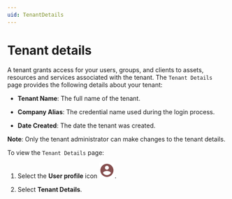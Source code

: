```yaml
---
uid: TenantDetails
---
```


# Tenant details

A tenant grants access for your users, groups, and clients to assets, resources and services associated with the tenant. The `Tenant Details` page provides the following details about your tenant:

- **Tenant Name**: The full name of the tenant.

- **Company Alias**: The credential name used during the login process.

- **Date Created**: The date the tenant was created.

**Note**: Only the tenant administrator can make changes to the tenant details.

To view the `Tenant Details` page:

1. Select the **User profile** icon ![User Profile icon](../../_icons/custom/account-circle.svg).

1. Select **Tenant Details**.
